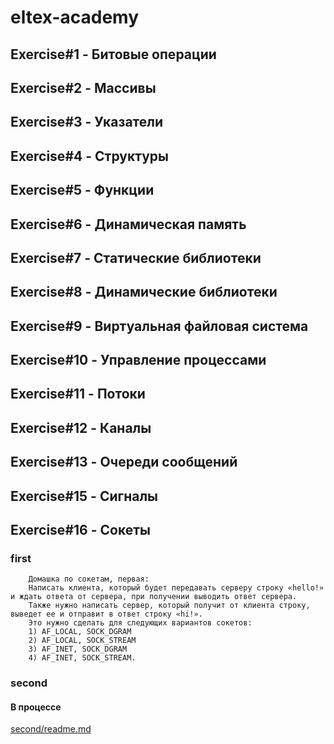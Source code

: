 # eltex-academy
## Exercise#1 - Битовые операции

## Exercise#2 - Массивы

## Exercise#3 - Указатели

## Exercise#4 - Структуры

## Exercise#5 - Функции

## Exercise#6 - Динамическая память

## Exercise#7 - Статические библиотеки

## Exercise#8 - Динамические библиотеки

## Exercise#9 - Виртуальная файловая система

## Exercise#10 - Управление процессами

## Exercise#11 - Потоки

## Exercise#12 - Каналы

## Exercise#13 - Очереди сообщений

## Exercise#15 - Сигналы

## Exercise#16 - Сокеты
### first

```
    Домашка по сокетам, первая:
    Написать клиента, который будет передавать серверу строку «hello!» и ждать ответа от сервера, при получении выводить ответ сервера. 
    Также нужно написать сервер, который получит от клиента строку, выведет ее и отправит в ответ строку «hi!». 
    Это нужно сделать для следующих вариантов сокетов:
    1) AF_LOCAL, SOCK_DGRAM
    2) AF_LOCAL, SOCK_STREAM
    3) AF_INET, SOCK_DGRAM
    4) AF_INET, SOCK_STREAM.
```

### second
#### В процессе
[second/readme.md](Exercise%2316/second/readme.md)